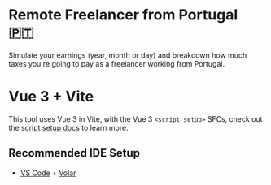 
# Remote Freelancer from Portugal 🇵🇹

Simulate your earnings (year, month or day) and breakdown how much taxes you're going to pay as a freelancer working from Portugal.

# Vue 3 + Vite

This tool uses Vue 3 in Vite, with the Vue 3 `<script setup>` SFCs, check out the [script setup docs](https://v3.vuejs.org/api/sfc-script-setup.html#sfc-script-setup) to learn more.

## Recommended IDE Setup

- [VS Code](https://code.visualstudio.com/) + [Volar](https://marketplace.visualstudio.com/items?itemName=Vue.volar)
